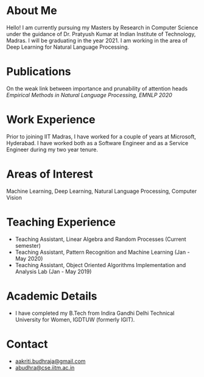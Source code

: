 <head>
 <title> Aakriti Budhraja </title>
</head>

# About Me
Hello! I am currently pursuing my Masters by Research in Computer Science under the guidance of Dr. Pratyush Kumar at Indian Institute of Technology, Madras.
I will be graduating in the year 2021. I am working in the area of Deep Learning for Natural Language Processing.

# Publications
On the weak link between importance and prunability of attention heads <br>
<i>Empirical Methods in Natural Language Processing, EMNLP 2020</i>

# Work Experience
Prior to joining IIT Madras, I have worked for a couple of years at Microsoft, Hyderabad. I have worked both as a Software Engineer and as a Service Engineer during my two year tenure.

# Areas of Interest
Machine Learning, Deep Learning, Natural Language Processing, Computer Vision

# Teaching Experience
* Teaching Assistant, Linear Algebra and Random Processes (Current semester)
* Teaching Assistant, Pattern Recognition and Machine Learning (Jan - May 2020)
* Teaching Assistant, Object Oriented Algorithms Implementation and Analysis Lab (Jan - May 2019)

# Academic Details
* I have completed my B.Tech from Indira Gandhi Delhi Technical University for Women, IGDTUW (formerly IGIT).

# Contact
* aakriti.budhraja@gmail.com
* abudhra@cse.iitm.ac.in
